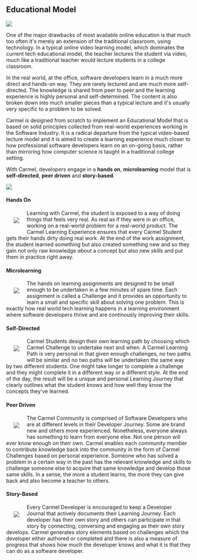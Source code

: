 ## Educational Model

<img align="center" src="https://raw.githubusercontent.com/fluidtrends/carmel/master/images/education.png">

One of the major drawbacks of most available online education is that much too often it's merely an extension of the traditional classroom, using technology. In a typical online video learning model, which dominates the current tech educational model, the teacher lectures the student via video, much like a traditional teacher would lecture students in a college classroom.

In the real world, at the office, software developers learn in a much more direct and hands-on way. They are rarely lectured and are much more self-directed. The knowledge is shared from peer to peer and the learning experience is highly personal and self-determined. The content is also broken down into much smaller pieces than a typical lecture and it's usually very specific to a problem to be solved.

Carmel is designed from scratch to implement an Educational Model that is based on solid principles collected from real-world experiences working in the Software Industry. It is a radical departure from the typical video-based lecture model and it is aimed to create a learning experience much closer to how professional software developers learn on an on-going basis, rather than mirroring how computer science is taught in a traditional college setting.

With Carmel, developers engage in a **hands on**, **microlearning** model that is **self-directed**, **peer driven** and **story-based**.

<img align="center" src="https://raw.githubusercontent.com/fluidtrends/carmel/master/images/model.png">

#### Hands On

<img align="left" style="margin: 20px" src="https://raw.githubusercontent.com/fluidtrends/carmel/master/images/handson-icon.png">

Learning with Carmel, the student is exposed to a way of doing things that feels very real. As real as if they were in an office, working on a real-world problem for a real-world product. The Carmel Learning Experience ensures that every Carmel Student gets their hands dirty doing real work. At the end of the work assignment, the student learned something but also created something new and so they gain not only raw knowledge *about* a concept but also new *skills* and put them in practice right away.

#### Microlearning

<img align="left" style="margin: 20px" src="https://raw.githubusercontent.com/fluidtrends/carmel/master/images/microlearning-icon.png">

The hands on learning assignments are designed to be small enough to be undertaken in a few minutes of spare time. Each assignment is called a Challenge and it provides an opportunity to learn a small and specific skill about solving one problem. This is exactly how real world tech learning happens in a learning environment where software developers thrive and are continously improving their skills.

#### Self-Directed

<img align="left" style="margin: 20px" src="https://raw.githubusercontent.com/fluidtrends/carmel/master/images/selfdirected-icon.png">

Carmel Students design their own learning path by choosing which Carmel Challenge to undertake next and when. A Carmel Learning Path is very personal in that given enough challenges, no two paths will be similar and no two paths will be undertaken the same way by two different students. One might take longer to complete a challenge and they might complete it in a different way or a different style. At the end of the day, the result will be a unique and personal Learning Journey that clearly outlines what the student knows and how well they know the concepts they've learned.

#### Peer Driven

<img align="left" style="margin: 20px" src="https://raw.githubusercontent.com/fluidtrends/carmel/master/images/peerdriven-icon.png">

The Carmel Community is comprised of Software Developers who are at different levels in their Developer Journey. Some are brand new and others more experienced. Nonetheless, everyone always has something to learn from everyone else. Not one person will ever know enough on their own. Carmel enables each community member to contribute knowledge back into the community in the form of Carmel Challenges based on personal experience. Someone who has solved a problem in a certain way in the past has the relevant knowledge and skills to challenge someone else to acquire that same knowledge and develop those same skills. In a sense, the more a student learns, the more they can give back and also become a teacher to others.

#### Story-Based

<img align="left" style="margin: 20px" src="https://raw.githubusercontent.com/fluidtrends/carmel/master/images/storybased-icon.png">

Every Carmel Developer is encouraged to keep a Developer Journal that actively documents their Learning Journey. Each developer has their own story and others can participate in that story by connecting, conversing and engaging as their own story develops. Carmel generates story elements based on challenges which the developer either authored or completed and there is also a measure of progress that shows how much the developer knows and what it is that they can do as a software developer.  
